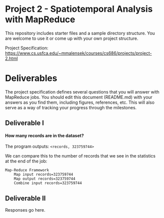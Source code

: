 # Project 2 - Spatiotemporal Analysis with MapReduce

This repository includes starter files and a sample directory structure. You are welcome to use it or come up with your own project structure.

Project Specification: https://www.cs.usfca.edu/~mmalensek/courses/cs686/projects/project-2.html

# Deliverables

The project specification defines several questions that you will answer with MapReduce jobs. You should edit this document (README.md) with your answers as you find them, including figures, references, etc. This will also serve as a way of tracking your progress through the milestones.

## Deliverable I

#### How many records are in the dataset?

The program outputs: `<records, 323759744>`

We can compare this to the number of records that we see in the statistics at the end of the job: 

    Map-Reduce Framework
        Map input records=323759744
        Map output records=323759744
        Combine input records=323759744

## Deliverable II

Responses go here.

